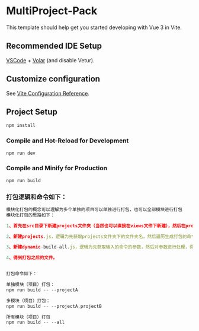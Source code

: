 # MultiProject-Pack

This template should help get you started developing with Vue 3 in Vite.

## Recommended IDE Setup

[VSCode](https://code.visualstudio.com/) + [Volar](https://marketplace.visualstudio.com/items?itemName=Vue.volar) (and disable Vetur).

## Customize configuration

See [Vite Configuration Reference](https://vitejs.dev/config/).

## Project Setup

```sh
npm install
```

### Compile and Hot-Reload for Development

```sh
npm run dev
```

### Compile and Minify for Production

```sh
npm run build
```

### 打包逻辑和命令如下：

```js
模块化打包的概念可以理解为多个单独的项目可以单独进行打包，也可以全部模块进行打包
模块化打包的思路如下：

1、首先在src目录下新建projects文件夹（当然也可以直接在views文件下新建），然后在projects文件夹下新建模块化文件夹，例如projectA、projectB，然后在projectA、projectB等文件夹下开发对应的功能页面；

2、新建projects.js，逻辑为先获取projects文件夹下的文件夹名，然后遍历生成打包的命令；

3、新建dynamic-build-all.js，逻辑为先获取输入的命令的参数，然后对参数进行处理，得到相关的模块名（项目名），然后根据得到的模块名（项目名）进行针对性的打包；

4、得到打包之后的文件。


打包命令如下：

单独模块（项目）打包：
npm run build -- --projectA

多模块（项目）打包：
npm run build -- --projectA,projectB

所有模块（项目）打包
npm run build -- --all
```
